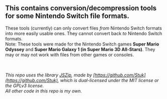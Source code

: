 ## This contains conversion/decompression tools for some Nintendo Switch file formats.
These tools (currently) can only convert files *from* Nintendo Switch formats into more easily usable ones. They cannot convert back *to* Nintendo Switch formats.  
Note: These tools were made for the Nintendo Switch games **Super Mario Odyssey** and **Super Mario Galaxy 1 (in Super Mario 3D All-Stars)**. They may or may not work with files from other games or consoles.

\
\
*This repo uses the library [JSZip](https://github.com/Stuk/jszip), made by [https://github.com/Stuk](https://github.com/Stuk), which is dual-licensed under the MIT license or the GPLv3 license.*  
*All other code in this repo is my own.*
